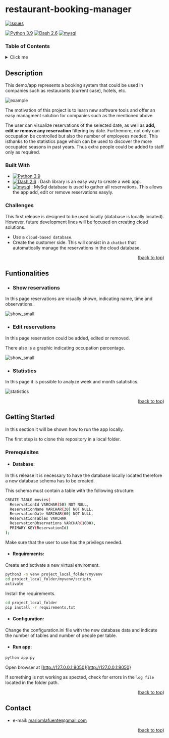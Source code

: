 # restaurant-booking-manager 
[![Issues][issues-shield]][issues-url]

[issues-shield]: https://img.shields.io/github/issues/mmtnz/restaurant-booking-manager.svg?style=flat
[issues-url]: https://github.com/mmtnz/restaurant-booking-manager/issues

[![Python 3.9](https://img.shields.io/badge/python-3.9-blue.svg)](https://www.python.org/downloads/release/python-390/)
[![Dash 2.6](https://img.shields.io/badge/dash-2.6-yellow.svg)](https://dash.plotly.com/)
[![mysql](https://img.shields.io/badge/MySQL-database-orange?style=flate&logo=mysql&logoColor=white.svg)](https://mysql.com/)



### Table of Contents
<details>
  <summary>Click me</summary>
  
### Contents
- 1. [Description](#description)
  - 1. [Built With](#built-with)
  - 2. [Challenges](#challenges)
- 2. [Getting Started](#getting-started)
- 3. [Contact](#contact)
</details>

## Description

This demo/app represents a booking system that could be used in companies such as restaurants (current case), hotels, etc.


![example](https://user-images.githubusercontent.com/100723086/194145144-741c19ff-0e05-455b-b3ef-d371d435970f.gif)

The motivation of this project is to learn new software tools and offer an easy managment solution for companies such as the mentioned above. 

The user can visualize reservations of the selected date, as well as **add, edit or remove any reservation** filtering by date. Furthemore, not only can occupation be controlled but also the number of employees needed. This isthanks to the statistics page which can be used to discover the more occupated seasons in past years. Thus extra people could be added to staff only as required.


### Built With

- [![Python 3.9](https://img.shields.io/badge/python-3.9-blue.svg)](https://www.python.org/downloads/release/python-390/)
- [![Dash 2.6](https://img.shields.io/badge/dash-2.6-yellow.svg)](https://dash.plotly.com/) : Dash library is an easy way to create a web app.
- [![mysql](https://img.shields.io/badge/MySQL-database-orange?style=flate&logo=mysql&logoColor=white.svg)](https://mysql.com/) : MySql database is used to gather all reservations. This allows the app add, edit or remove reservations easyly.

### Challenges

This first release is designed to be used locally (database is locally located). However, future development lines will be focused on creating cloud solutions.

- Use a `cloud-based database`.
- Create the customer side. This will consist in a `chatbot` that automatically manage the reservations in the cloud database.

<p align="right">(<a href="#restaurant-booking-manager">back to top</a>)</p>

## Funtionalities

- ### Show reservations

In this page reservations are visually shown, indicating name, time and observations.

![show_small](https://user-images.githubusercontent.com/100723086/194363209-ac9321ba-eff6-4202-9428-12e02d60784c.png)


- ### Edit reservations

In this page reservation could be added, edited or removed. 

There also is a graphic indicating occupation percentage.

![show_small](https://user-images.githubusercontent.com/100723086/194364047-b7974a76-590d-4bfa-bfb4-67f7c5672149.png)

- ### Statistics

In this page it is possible to analyze week and month satatistics.

![statistics](https://user-images.githubusercontent.com/100723086/194364280-53e1d36d-1170-473e-bd05-80cc02860c20.png)

<p align="right">(<a href="#restaurant-booking-manager">back to top</a>)</p>

## Getting Started

In this section it will be shown how to run the app locally.

The first step is to clone this repository in a local folder.


### Prerequisites

- #### Database:
In this release it is necessary to have the database locally located therefore a new database schema has to be created.

This schema must contain a table with the following structure:

```sh
CREATE TABLE movies(
  ReservationId VARCHAR(50) NOT NULL,
  ReservationName VARCHAR(30) NOT NULL,
  ReservationDate VARCHAR(60) NOT NULL,
  ReservationTables VARCHAR
  ReservationObservations VARCHAR(1000),
  PRIMARY KEY(ReservationId)
);
```

Make sure that the user to use has the privilegs needed.

- #### Requirements:
Create and activate a new virtual enviroment.
```sh
python3 -m venv project_local_folder/myvenv
cd project_local_folder/myvenv/scripts
activate
```

Install the requirements.
```sh
cd project_local_folder
pip install -r requirements.txt
```

- #### Configuration:
Change the configuration.ini file with the new database data and indicate the number of tables and number of people per table.

- #### Run app:
```sh
python app.py
```

Open browser at [http://127.0.0.1:8050](http://127.0.0.1:8050)

If something is not working as spected, check for errors in the `log file` located in the folder path.

<p align="right">(<a href="#restaurant-booking-manager">back to top</a>)</p>

## Contact

- e-mail: [mariomlafuente@gmail.com](mailto:mariomlafuente@gmail.com) 

<p align="right">(<a href="#restaurant-booking-manager">back to top</a>)</p>
